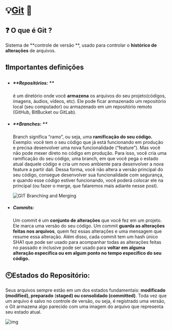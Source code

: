 #  💡<u>Git</u> 📄



## ❓ O que é Git ? 

Sistema de **controle de versão **,  usado para controlar o **histórico de alterações** de arquivos.

## ❗Importantes definições

- ##### **Repositórios: **

  é um diretório onde você  **armazena** os arquivos do seu projeto(códigos, imagens, áudios, vídeos, etc). Ele pode ficar armazenado um repositório local (seu computador) ou armazenado em um repositório remoto (GitHub, BitBucket ou GitLab).
  ​

- ##### **Branches: **

  Branch significa “ramo”, ou seja, uma **ramificação do seu código.**
  Exemplo: você tem o seu código que já está funcionando em produção e precisa desenvolver uma nova funcionalidade (“feature”). Mas você não pode mexer direto no código em produção. Para isso, você cria uma ramificação do seu código, uma branch, em que você pega o estado atual daquele código e cria um novo ambiente para desenvolver a nova feature a partir dali. Dessa forma, você não altera a versão principal do seu código, consegue desenvolver sua funcionalidade com segurança, e quando esse código estiver funcionando, você poderá colocar ele na principal (ou fazer o merge, que falaremos mais adiante nesse post).

  ![GIT Branching and Merging](https://i2.wp.com/digitalvarys.com/wp-content/uploads/2019/06/image-7.png?fit=640%2C311&ssl=1)
  ​

- ##### **Commits**: 

  Um commit é um **conjunto de alterações** que você fez em um projeto. Ele marca uma versão do seu código. Um commit **guarda as alterações feitas nos arquivos**, quem fez essas alterações e uma mensagem que resume essa alteração. Além disso, cada commit tem um hash único SHA1 que pode ser usado para acompanhar todas as alterações feitas no passado e inclusive pode ser usado para **voltar em alguma alteração específica ou em algum ponto no tempo específico do seu código.**

## 🕙Estados do Repositório:

Seus arquivos sempre estão em um dos estados fundamentais: **modificado (modified), preparado** (**staged) ou consolidado (committed)**. Toda vez que um arquivo é salvo no controle de versão, ou seja, é registrado uma versão, o Git armazena algo parecido com uma imagem do arquivo que representa seu estado atual.


![img](https://miro.medium.com/max/1400/1*oX0oxuHK-SI3nW2BmdaPng.png)


